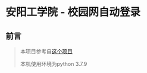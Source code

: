 # 安阳工学院 - 校园网自动登录

## 前言

> 本项目参考自[这个项目](https://github.com/1281926469/Ayit_Autologin_Campusnetwork) 
>
> 本机使用环境为python 3.7.9

